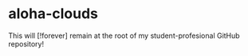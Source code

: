 # aloha-clouds
This will [!forever] remain at the root of my student-profesional GitHub repository!
